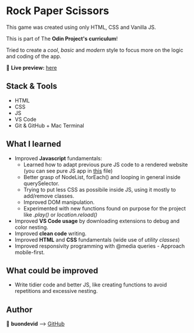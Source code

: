 # Rock Paper Scissors

This game was created using only HTML, CSS and Vanilla JS.

This is part of The __Odin Project's curriculum__!

Tried to create a _cool_, _basic_ and _modern_ style to focus more on the logic and coding of the app.

:link: **Live preview:** [here](https://buondevid.github.io/rock-scissors-paper/)

## Stack & Tools

- HTML
- CSS
- JS
- VS Code
- Git & GitHub + Mac Terminal

## What I learned

* Improved **Javascript** fundamentals: 
  - Learned how to adapt previous pure JS code to a rendered website (you can see pure JS app in [this](/original-program.js) file)
  - Better grasp of NodeList, forEach() and looping in general inside querySelector.
  - Trying to put less CSS as possibile inside JS, using it mostly to add/remove classes.
  - Improved DOM manipulation.
  - Experimented with new functions found on purpose for the project like  *.play()*  or  *location.reload()*
* Improved **VS Code usage** by downloading extensions to debug and color nesting.
* Improved **clean code** writing.
* Improved **HTML** and **CSS** fundamentals (wide use of _utility classes_)
* Improved responsivity programming with @media queries - Approach mobile-first.

## What could be improved

* Write tidier code and better JS, like creating functions to avoid repetitions and excessive nesting.

## Author

:moyai: **buondevid** --> [GitHub](https://github.com/buondevid)